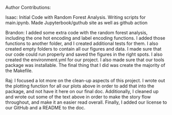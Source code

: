 Author Contributions:

Isaac: 
Initial Code with Random Forest Analysis. Writing scripts for main.ipynb. Made Jupyterbook/guthub site as well as github action

Brandon: 
I added some extra code with the random forest analysis, including the one hot encoding and label encoding functions. I added those functions to another folder, and I created additional tests for them. I also created empty folders to contain all our figures and data. I made sure that our code could run properly and saved the figures in the right spots. I also created the environment.yml for our project. I also made sure that our tools package was installable. The final thing that I did was create the majority of the Makefile.

Raj: 
I focused a lot more on the clean-up aspects of this project. I wrote out the plotting function for all our plots above in order to add that into the package, and not have it here on our final doc. Additionally, I cleaned up and wrote out some of the text above in order to make the story flow throughout, and make it an easier read overall. Finally, I added our license to our GitHub and a README to the doc.
